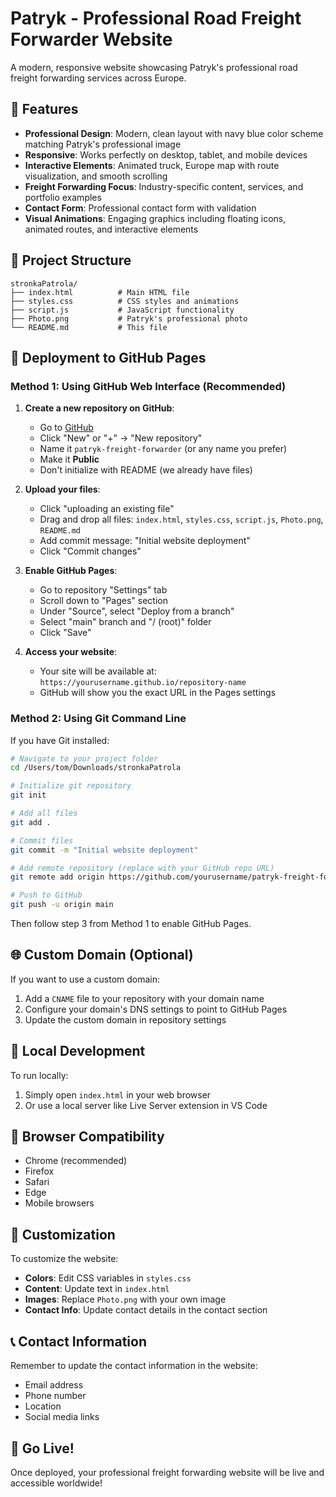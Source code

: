 # Patryk - Professional Road Freight Forwarder Website

A modern, responsive website showcasing Patryk's professional road freight forwarding services across Europe.

## 🚛 Features

- **Professional Design**: Modern, clean layout with navy blue color scheme matching Patryk's professional image
- **Responsive**: Works perfectly on desktop, tablet, and mobile devices
- **Interactive Elements**: Animated truck, Europe map with route visualization, and smooth scrolling
- **Freight Forwarding Focus**: Industry-specific content, services, and portfolio examples
- **Contact Form**: Professional contact form with validation
- **Visual Animations**: Engaging graphics including floating icons, animated routes, and interactive elements

## 📁 Project Structure

```
stronkaPatrola/
├── index.html          # Main HTML file
├── styles.css          # CSS styles and animations
├── script.js           # JavaScript functionality
├── Photo.png           # Patryk's professional photo
└── README.md           # This file
```

## 🚀 Deployment to GitHub Pages

### Method 1: Using GitHub Web Interface (Recommended)

1. **Create a new repository on GitHub**:
   - Go to [GitHub](https://github.com)
   - Click "New" or "+" → "New repository"
   - Name it `patryk-freight-forwarder` (or any name you prefer)
   - Make it **Public**
   - Don't initialize with README (we already have files)

2. **Upload your files**:
   - Click "uploading an existing file"
   - Drag and drop all files: `index.html`, `styles.css`, `script.js`, `Photo.png`, `README.md`
   - Add commit message: "Initial website deployment"
   - Click "Commit changes"

3. **Enable GitHub Pages**:
   - Go to repository "Settings" tab
   - Scroll down to "Pages" section
   - Under "Source", select "Deploy from a branch"
   - Select "main" branch and "/ (root)" folder
   - Click "Save"

4. **Access your website**:
   - Your site will be available at: `https://yourusername.github.io/repository-name`
   - GitHub will show you the exact URL in the Pages settings

### Method 2: Using Git Command Line

If you have Git installed:

```bash
# Navigate to your project folder
cd /Users/tom/Downloads/stronkaPatrola

# Initialize git repository
git init

# Add all files
git add .

# Commit files
git commit -m "Initial website deployment"

# Add remote repository (replace with your GitHub repo URL)
git remote add origin https://github.com/yourusername/patryk-freight-forwarder.git

# Push to GitHub
git push -u origin main
```

Then follow step 3 from Method 1 to enable GitHub Pages.

## 🌐 Custom Domain (Optional)

If you want to use a custom domain:

1. Add a `CNAME` file to your repository with your domain name
2. Configure your domain's DNS settings to point to GitHub Pages
3. Update the custom domain in repository settings

## 🔧 Local Development

To run locally:
1. Simply open `index.html` in your web browser
2. Or use a local server like Live Server extension in VS Code

## 📱 Browser Compatibility

- Chrome (recommended)
- Firefox
- Safari
- Edge
- Mobile browsers

## 🎨 Customization

To customize the website:
- **Colors**: Edit CSS variables in `styles.css`
- **Content**: Update text in `index.html`
- **Images**: Replace `Photo.png` with your own image
- **Contact Info**: Update contact details in the contact section

## 📞 Contact Information

Remember to update the contact information in the website:
- Email address
- Phone number
- Location
- Social media links

## 🚀 Go Live!

Once deployed, your professional freight forwarding website will be live and accessible worldwide!
